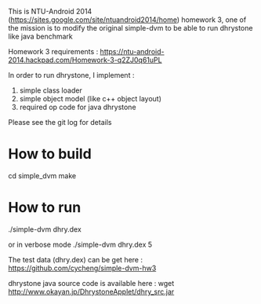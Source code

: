 This is NTU-Android 2014 (https://sites.google.com/site/ntuandroid2014/home)
homework 3, one of the mission is to modify the original simple-dvm to be able
to run dhrystone like java benchmark

Homework 3 requirements :
    https://ntu-android-2014.hackpad.com/Homework-3-q2ZJ0q61uPL

In order to run dhrystone, I implement :
1. simple class loader
2. simple object model (like c++ object layout)
3. required op code for java dhrystone

Please see the git log for details

# How to build
cd simple_dvm
make

# How to run
./simple-dvm dhry.dex

or in verbose mode
./simple-dvm dhry.dex 5

The test data (dhry.dex) can be get here : https://github.com/cycheng/simple-dvm-hw3

dhrystone java source code is available here : wget http://www.okayan.jp/DhrystoneApplet/dhry_src.jar

